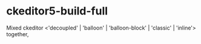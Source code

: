 # ckeditor5-build-full
Mixed ckeditor &lt;'decoupled' | 'balloon' | 'balloon-block' | 'classic' | 'inline'>  together, 
